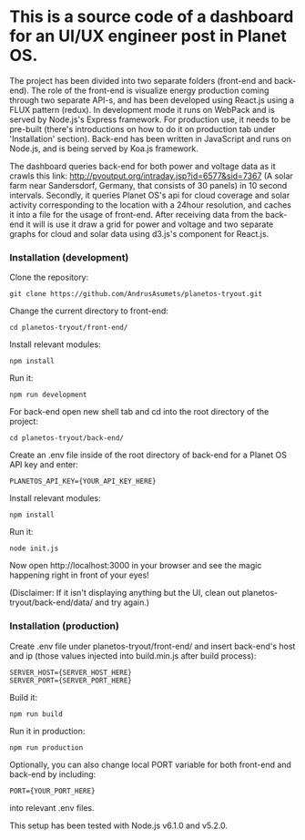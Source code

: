# This is a source code of a dashboard for an UI/UX engineer post in Planet OS. 

The project has been divided into two separate folders (front-end and back-end). The role of the front-end is visualize energy production coming through two separate API-s, and has been developed using React.js using a FLUX pattern (redux). In development mode it runs on WebPack and is served by Node.js's Express framework. For production use, it needs to be pre-built (there's introductions on how to do it on production tab under 'Installation' section). Back-end has been written in JavaScript and runs on Node.js, and is being served by Koa.js framework. 

The dashboard queries back-end for both power and voltage data as it crawls this link: http://pvoutput.org/intraday.jsp?id=6577&sid=7367 (A solar farm near Sandersdorf, Germany, that consists of 30 panels) in 10 second intervals. Secondly, it queries Planet OS's api for cloud coverage and solar activity corresponding to the location with a 24hour resolution, and caches it into a file for the usage of front-end. After receiving data from the back-end it will is use it draw a grid for power and voltage and two separate graphs for cloud and solar data using d3.js's component for React.js. 


### Installation (development) 
Clone the repository: 
```
git clone https://github.com/AndrusAsumets/planetos-tryout.git 
```

Change the current directory to front-end: 
```
cd planetos-tryout/front-end/ 
```

Install relevant modules: 
```
npm install 
```

Run it: 
```
npm run development 
```

For back-end open new shell tab and cd into the root directory of the project: 
```
cd planetos-tryout/back-end/ 
```

Create an .env file inside of the root directory of back-end for a Planet OS API key and enter:
```
PLANETOS_API_KEY={YOUR_API_KEY_HERE}  
```

Install relevant modules: 
```
npm install 
```

Run it: 
```
node init.js 
```

Now open http://localhost:3000 in your browser and see the magic happening right in front of your eyes! 

(Disclaimer: If it isn't displaying anything but the UI, clean out planetos-tryout/back-end/data/ and try again.) 

### Installation (production) 

Create .env file under planetos-tryout/front-end/ and insert back-end's host and ip (those values injected into build.min.js after build process):  
```
SERVER_HOST={SERVER_HOST_HERE}  
SERVER_PORT={SERVER_PORT_HERE}  
```

Build it: 
```
npm run build 
```

Run it in production: 
```
npm run production 
```

Optionally, you can also change local PORT variable for both front-end and back-end by including: 
```
PORT={YOUR_PORT_HERE}  
```
into relevant .env files.  

This setup has been tested with Node.js v6.1.0 and v5.2.0. 
